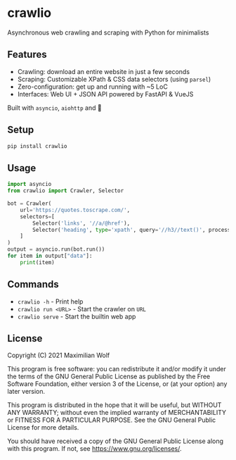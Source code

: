 # crawlio
Asynchronous web crawling and scraping with Python for minimalists

## Features

- Crawling: download an entire website in just a few seconds
- Scraping: Customizable XPath & CSS data selectors (using `parsel`)
- Zero-configuration: get up and running with ~5 LoC
- Interfaces: Web UI + JSON API powered by FastAPI & VueJS

Built with `asyncio`, `aiohttp` and 🍺

## Setup
```bash
pip install crawlio
```

## Usage

```python
import asyncio
from crawlio import Crawler, Selector

bot = Crawler(
    url='https://quotes.toscrape.com/',
    selectors=[
        Selector('links', '//a/@href'),
        Selector('heading', type='xpath', query='//h3//text()', process=lambda items: ' '.join(items))
    ]
)
output = asyncio.run(bot.run())
for item in output["data"]:
    print(item)
```

## Commands

* `crawlio -h` - Print help
* `crawlio run <URL>` - Start the crawler on `URL`
* `crawlio serve` - Start the builtin web app

## License
Copyright (C) 2021  Maximilian Wolf

This program is free software: you can redistribute it and/or modify
it under the terms of the GNU General Public License as published by
the Free Software Foundation, either version 3 of the License, or
(at your option) any later version.

This program is distributed in the hope that it will be useful,
but WITHOUT ANY WARRANTY; without even the implied warranty of
MERCHANTABILITY or FITNESS FOR A PARTICULAR PURPOSE.  See the
GNU General Public License for more details.

You should have received a copy of the GNU General Public License
along with this program.  If not, see <https://www.gnu.org/licenses/>.